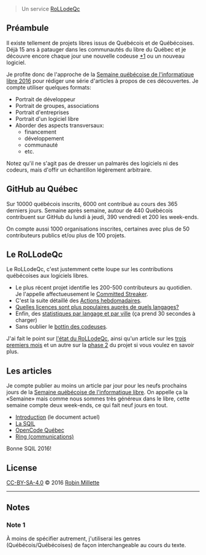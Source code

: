 > Un service [RoLLodeQc][]

## Préambule
Il existe tellement de projets libres issus de Québécois et de Québécoises.
Déjà 15 ans à patauger dans les communautés du libre du Québec et
je découvre encore chaque jour une nouvelle codeuse [*1][] ou un nouveau logiciel.

Je profite donc de l'approche de la
[Semaine québécoise de l'informatique libre 2016][SQIL] pour rédiger
une série d'articles à propos de ces découvertes. Je compte utiliser
quelques formats:

* Portrait de développeur
* Portrait de groupes, associations
* Portrait d'entreprises
* Portrait d'un logiciel libre
* Aborder des aspects transversaux:
  * financement
  * développement
  * communauté
  * etc.

Notez qu'il ne s'agit pas de dresser un palmarès des logiciels
ni des codeurs, mais d'offir un échantillon légèrement arbitraire.

## GitHub au Québec
Sur 10000 québécois inscrits, 6000 ont contribué au cours des
365 derniers jours. Semaine après semaine, autour de 440 Québécois
contribuent sur GitHub du lundi à jeudi, 390 vendredi et
200 les week-ends.

On compte aussi 1000 organisations inscrites, certaines avec plus de
50 contributeurs publics et/ou plus de 100 projets.

## Le RoLLodeQc
Le RoLLodeQc, c'est justemment cette loupe sur les contributions
québécoises aux logiciels libres.

* Le plus récent projet identifie les 200-500 contributeurs au quotidien.
Je l'appelle affectueusement le [Committed Streaker][].
* C'est la suite détaillé des [Actions hebdomadaires][].
* [Quelles licences sont plus populaires auprès de quels langages?][licences-par-langage]
* Enfin, des [statistiques par langage et par ville][stats] (ça prend 30 secondes à charger)
* Sans oublier le [bottin des codeuses][bottin].

J'ai fait le point sur [l'état du RoLLodeQc][le-point], ainsi qu'un article
sur les [trois premiers mois][] et un autre sur la [phase 2] du projet
si vous voulez en savoir plus.

## Les articles
Je compte publier au moins un article par jour pour les neufs prochains
jours de la [Semaine québécoise de l'informatique libre][SQIL]. On appelle
ça la «Semaine» mais comme nous sommes très généreux dans le libre,
cette semaine compte deux week-ends, ce qui fait neuf jours en tout.

* [Introduction][snapshot-rollodeqc-1] (le document actuel)
* [La SQIL][snapshot-rollodeqc-2]
* [OpenCode Québec][snapshot-rollodeqc-3]
* [Ring (communications)][snapshot-rollodeqc-4]

Bonne SQIL 2016!

## License
[CC-BY-SA-4.0][] © 2016 [Robin Millette][]

------

## Notes
### Note 1
À moins de spécifier autrement, j'utiliserai les genres (Québécois/Québécoises)
de façon interchangeable au cours du texte.

[*1]: #note-1
[SQIL]: <http://2016.sqil.info/>
[CC-BY-SA-4.0]: /cc-by-sa
[Robin Millette]: /
[RoLLodeQc]: <http://www.rollodeqc.com/>
[Committed Streaker]: <https://streaker.rollodeqc.com/>
[Actions hebdomadaires]: <http://lab.rollodeqc.com/actions-hebdo/>
[licences-par-langage]: <http://lab.rollodeqc.com/licences-par-langage.html>
[stats]: <http://lab.rollodeqc.com/>
[bottin]: <http://dev.rollodeqc.com/>
[le-point]: <http://lepoint.rollodeqc.com/>
[trois premiers mois]: /rollodeqc-3-premiers-mois
[phase 2]: /rollodeqc-phase-2
[snapshot-rollodeqc-1]: /snapshot-rollodeqc-1
[snapshot-rollodeqc-2]: /snapshot-rollodeqc-2
[snapshot-rollodeqc-3]: /snapshot-rollodeqc-3
[snapshot-rollodeqc-4]: /snapshot-rollodeqc-4
